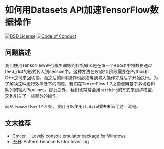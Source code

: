如何用Datasets API加速TensorFlow数据操作
===================

[![BSD License][bsdlicense-button]][bsdlicense]
[![Code of Conduct][codeofconduct-button]][Code of Conduct]

[bsdlicense-button]: http://img.shields.io/badge/license-BSD-yellow.svg
[bsdlicense]: http://opensource.org/licenses/BSD-3-Clause
[codeofconduct-button]: https://img.shields.io/badge/code%20of%20conduct-contributor%20covenant-green.svg?style=flat-square
[Code of Conduct]: https://github.com/Python-Markdown/markdown/blob/master/CODE_OF_CONDUCT.md

问题描述
-------------

我们使用TensorFlow进行模型训练的传统做法是在每一个epoch中将数据通过feed_dict的形式传入到session中。这种方法在`数据导入`阶段需要在Python和C++之间来回切换，而之后的`训练`操作也必须等到导入操作完成后才开始执行。为了解决这种运行效率低下的问题，我们在TensorFlow 1.2之前使用基于多线程和队列的输入Pipelines。除此之外，我们也常常会用`batching`的方式来训练模型，这也引入了一些额外的操作。



而从TensorFlow 1.4开始，我们可以使用`tf.data`模块来简化这一流程。



文末推荐
-------------

- [Cmder](https://github.com/cmderdev/cmder)： Lovely console emulator package for Windows
- [PFFI](https://github.com/patternfinance/PFFI): Pattern Finance Factor Investing